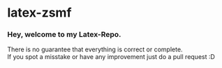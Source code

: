 # latex-zsmf

### Hey, welcome to my Latex-Repo.

There is no guarantee that everything is correct or complete.\
If you spot a misstake or have any improvement just do a pull request :D
